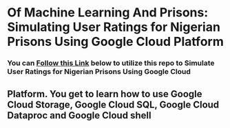 # Of Machine Learning And Prisons: Simulating User Ratings for Nigerian Prisons Using Google Cloud Platform

### You can [Follow this Link](https://medium.com/the-andela-way/of-machine-learning-and-prisons-simulating-user-ratings-for-nigerian-prisons-using-google-cloud-39d0603bf9e7) below to utilize this repo to Simulate User Ratings for Nigerian Prisons Using Google Cloud 
## Platform. You get to learn how to use Google Cloud Storage, Google Cloud SQL, Google Cloud Dataproc and Google Cloud shell 



